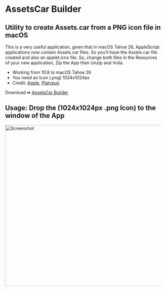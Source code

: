# AssetsCar Builder
## Utility to create Assets.car from a PNG icon file in macOS
This is a very useful application, given that in macOS Tahoe 26, AppleScript applications now contain Assets.car files.
So you'll have the Assets.car file created and also an applet.icns file.
So, change both files in the Resources of your new application, Zip the App then Unzip and Voila.
- Working from 10.8 to macOS Tahoe 26
- You need an Icon (.png) 1024x1024px
- Credit: [Apple](https://developer.apple.com/documentation/Xcode/managing-assets-with-asset-catalogs), [Platypus](https://github.com/sveinbjornt/Platypus)

Download ➥ [AssetsCar Builder](https://github.com/chris1111/AssetsCar-Builder/releases/tag/v1)

## Usage: Drop the (1024x1024px .png Icon) to the window of the App

<img width="521" height="520" alt="Screenshot" src="https://github.com/user-attachments/assets/7cd50399-bab8-4f3a-8486-480e06708314" />

